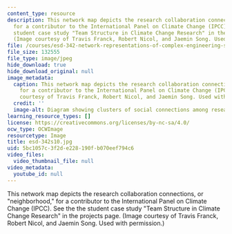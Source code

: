 ```yaml
---
content_type: resource
description: This network map depicts the research collaboration connections, or "neighborhood,"
  for a contributor to the International Panel on Climate Change (IPCC). See the the
  student case study "Team Structure in Climate Change Research" in the projects page.
  (Image courtesy of Travis Franck, Robert Nicol, and Jaemin Song. Used with permission.)
file: /courses/esd-342-network-representations-of-complex-engineering-systems-spring-2010/5bc1057c3f2de228190fb070eef794c6_esd-342s10.jpg
file_size: 132555
file_type: image/jpeg
hide_download: true
hide_download_original: null
image_metadata:
  caption: This network map depicts the research collaboration connections, or "neighborhood,"
    for a contributor to the International Panel on Climate Change (IPCC). (Image
    courtesy of Travis Franck, Robert Nicol, and Jaemin Song. Used with permission.)
  credit: ''
  image-alt: Diagram showing clusters of social connections among researchers.
learning_resource_types: []
license: https://creativecommons.org/licenses/by-nc-sa/4.0/
ocw_type: OCWImage
resourcetype: Image
title: esd-342s10.jpg
uid: 5bc1057c-3f2d-e228-190f-b070eef794c6
video_files:
  video_thumbnail_file: null
video_metadata:
  youtube_id: null
---
```

This network map depicts the research collaboration connections, or "neighborhood," for a contributor to the International Panel on Climate Change (IPCC). See the the student case study "Team Structure in Climate Change Research" in the projects page. (Image courtesy of Travis Franck, Robert Nicol, and Jaemin Song. Used with permission.)